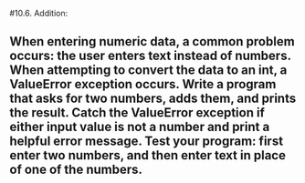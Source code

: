 #10.6. Addition:
## When entering numeric data, a common problem occurs: the user enters text instead of numbers. When attempting to convert the data to an int, a ValueError exception occurs. Write a program that asks for two numbers, adds them, and prints the result. Catch the ValueError exception if either input value is not a number and print a helpful error message. Test your program: first enter two numbers, and then enter text in place of one of the numbers.
